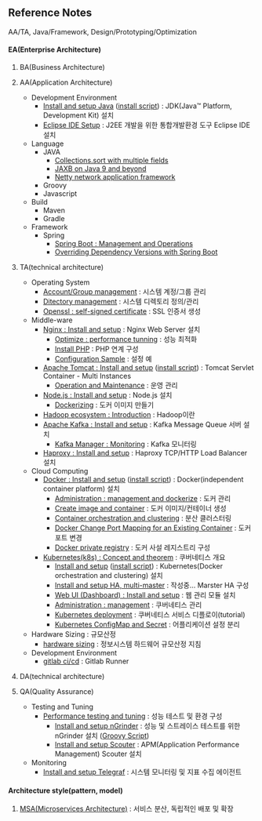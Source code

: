 ## Reference Notes
AA/TA, Java/Framework, Design/Prototyping/Optimization

#### EA(Enterprise Architecture)

1. BA(Business Architecture)

2. AA(Application Architecture)
    * Development Environment
      + [Install and setup Java](architecture.application/java/install.n.setup.jdk.md) ([install script](architecture.application/java/install.n.setup.script.jdk.md)) : JDK(Java™ Platform, Development Kit) 설치
      + [Eclipse IDE Setup](eclipse.ide.setup.md) : J2EE 개발을 위한 통합개발환경 도구 Eclipse IDE 설치
    * Language
      + JAVA
        - [Collections.sort with multiple fields](architecture.application/java/collections.sort.sample.md)
        - [JAXB on Java 9 and beyond](architecture.application/java/jaxb.on.java.9.n.beyond.md)
        - [Netty network application framework](architecture.application/java/netty.nio.network.framework.md)
      + Groovy
      + Javascript
    * Build
      + Maven
      + Gradle
    * Framework
      + Spring
        - [Spring Boot : Management and Operations](architecture.application/framework/springboot.management.n.operations.md)
        - [Overriding Dependency Versions with Spring Boot](architecture.application/framework/springboot.transitive.dependency.md)

3. TA(technical architecture)
    * Operating System
      + [Account/Group management](operating.system/management.account.n.group.md) : 시스템 계정/그룹 관리
      + [Ditectory management](operating.system/management.directory.md) : 시스템 디렉토리 정의/관리
      + [Openssl : self-signed certificate](operating.system/openssl.self.signed.certificate.md) : SSL 인증서 생성
    * Middle-ware
      + [Nginx : Install and setup](architecture.solution/nginx/install.n.setup.md) : Nginx Web Server 설치
        - [Optimize : performance tunning](architecture.solution/nginx/optimize.performance.tunning.md) : 성능 최적화
        - [Install PHP](architecture.solution/nginx/install.n.setup.php.md) : PHP 연계 구성
        - [Configuration Sample](architecture.solution/nginx/configuration.sample.md) : 설정 예
      + [Apache Tomcat : Install and setup](architecture.solution/apache.tomcat/install.n.setup.md) ([install script](architecture.solution/apache.tomcat/install.n.setup.script.md)) : Tomcat Servlet Container - Multi Instances
        - [Operation and Maintenance](architecture.solution/apache.tomcat/operation.n.maintenance.md) : 운영 관리
      + [Node.js : Install and setup](architecture.solution/node.js/install.n.setup.md) : Node.js 설치
        - [Dockerizing](architecture.solution/node.js/dockerizing.md) : 도커 이미지 만들기
      + [Hadoop ecosystem : Introduction](architecture.solution/hadoop/introduction.md) : Hadoop이란
      + [Apache Kafka : Install and setup](architecture.solution/apache.kafka/install.n.setup.md) : Kafka Message Queue 서버 설치
        - [Kafka Manager : Monitoring](architecture.solution/apache.kafka/install.n.setup.kafka.manager.md) : Kafka 모니터링 
      + [Haproxy : Install and setup](architecture.solution/haproxy/install.n.setup.md) : Haproxy TCP/HTTP Load Balancer 설치
    * Cloud Computing
      + [Docker : Install and setup](TA/cloud/docker/install.n.setup.md) ([install script](TA/cloud/docker/install.n.setup.script.md)) : Docker(independent container platform) 설치
        - [Administration : management and dockerize](TA/cloud/docker/administration.management.md) : 도커 관리
        - [Create image and container](architecture.solution/docker/create.image.n.container.md) : 도커 이미지/컨테이너 생성
        - [Container orchestration and clustering](TA/cloud/docker/orchestration.n.clustering.md) : 분산 클러스터링
        - [Docker Change Port Mapping for an Existing Container](TA/cloud/docker/change.port.mapping.md) : 도커 포트 변경
        - [Docker private registry](architecture.solution/docker/private.registry.md) : 도커 사설 레지스트리 구성
      + [Kubernetes(k8s) : Concept and theorem](architecture.solution/kubernetes/concept.theorem.md) : 쿠버네티스 개요
        - [Install and setup](architecture.solution/kubernetes/install.n.setup.md) ([install script](architecture.solution/kubernetes/install.n.setup.script.md)) : Kubernetes(Docker orchestration and clustering) 설치
        - [Install and setup HA, multi-master](architecture.solution/kubernetes/master.node.cluster.ha.md) : 작성중... Marster HA 구성
        - [Web UI (Dashboard) : Install and setup](architecture.solution/kubernetes/install.n.setup.dashboard.md) : 웹 관리 모듈 설치
        - [Administration : management](architecture.solution/kubernetes/administration.management.md) : 쿠버네티스 관리
        - [Kubernetes deployment](architecture.solution/kubernetes/how.to.deployment.md) : 쿠버네티스 서비스 디플로이(tutorial)
        - [Kubernetes ConfigMap and Secret](architecture.solution/kubernetes/configMap.n.secret.md) : 어플리케이션 설정 분리
    * Hardware Sizing : 규모산정  
      + [hardware sizing](TA/system/hardware.sizing.md) : 정보시스템 하드웨어 규모산정 지침
    * Development Environment  
      + [gitlab ci/cd](TA/gitlab/gitlab.ci.cd.md) : Gitlab Runner
     
4. DA(technical architecture)

5. QA(Quality Assurance)
    * Testing and Tuning
      + [Performance testing and tuning](QA/performance.testing.and.tuning.md) : 성능 테스트 및 환경 구성
        - [Install and setup nGrinder](QA/install.n.setup.ngrinder.md) : 성능 및 스트레이스 테스트를 위한 nGrinder 설치 ([Groovy Script](QA/ngrinder.groovy.script.md))
        - [Install and setup Scouter](QA/install.n.setup.scouter.md) : APM(Application Performance Management) Scouter 설치
    * Monitoring
      + [Install and setup Telegraf](QA/install.n.setup.telegraf.md) : 시스템 모니터링 및 지표 수집 에이전트

#### Architecture style(pattern, model)

1. [MSA(Microservices Architecture)](architecture.style/MSA/concept.md) : 서비스 분산, 독립적인 배포 및 확장

